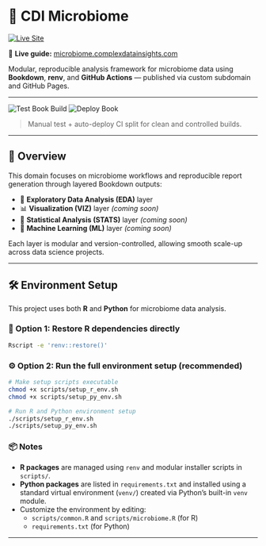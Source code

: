 # 🦠 CDI Microbiome

[![Live Site](https://img.shields.io/badge/visit-site-blue?logo=githubpages)](https://microbiome.complexdatainsights.com)

📘 **Live guide:** [microbiome.complexdatainsights.com](https://microbiome.complexdatainsights.com)

Modular, reproducible analysis framework for microbiome data using  
**Bookdown**, **renv**, and **GitHub Actions** — published via custom subdomain and GitHub Pages.

---

![Test Book Build](https://github.com/datainsights/cdi-microbiome/actions/workflows/test-book.yml/badge.svg)
![Deploy Book](https://github.com/datainsights/cdi-microbiome/actions/workflows/deploy-book.yml/badge.svg)

> Manual test + auto-deploy CI split for clean and controlled builds.

---

## 📘 Overview

This domain focuses on microbiome workflows and reproducible report generation through layered Bookdown outputs:

- 🧪 **Exploratory Data Analysis (EDA)** layer
- 📊 **Visualization (VIZ)** layer *(coming soon)*
- 📐 **Statistical Analysis (STATS)** layer *(coming soon)*
- 🧠 **Machine Learning (ML)** layer *(coming soon)*

Each layer is modular and version-controlled, allowing smooth scale-up across data science projects.

---

## 🛠️ Environment Setup

This project uses both **R** and **Python** for microbiome data analysis.

### 🔄 Option 1: Restore R dependencies directly

```bash
Rscript -e 'renv::restore()'
```

### ⚙️ Option 2: Run the full environment setup (recommended)

```bash
# Make setup scripts executable
chmod +x scripts/setup_r_env.sh
chmod +x scripts/setup_py_env.sh

# Run R and Python environment setup
./scripts/setup_r_env.sh
./scripts/setup_py_env.sh
```

### 📦 Notes

- **R packages** are managed using `renv` and modular installer scripts in `scripts/`.
- **Python packages** are listed in `requirements.txt` and installed using a standard virtual environment (`venv/`) created via Python’s built-in `venv` module.
- Customize the environment by editing:
  - `scripts/common.R` and `scripts/microbiome.R` (for R)
  - `requirements.txt` (for Python)
---
